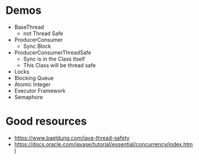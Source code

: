 # Demos
- BaseThread
    - not Thread Safe
- ProducerConsumer
    - Sync Block
- ProducerConsumerThreadSafe
    - Sync is in the Class itself
    - This Class will be thread safe
- Locks
- Blocking Queue
- Atomic Integer
- Executor Framework
- Semaphore

# Good resources

- https://www.baeldung.com/java-thread-safety
- https://docs.oracle.com/javase/tutorial/essential/concurrency/index.html